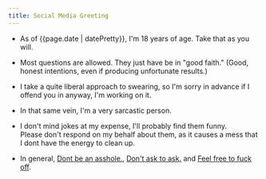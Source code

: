 ```yaml
---
title: Social Media Greeting
---
```


- As of {{page.date | datePretty}}, I'm 18 years of age. Take that as you will.

- Most questions are allowed. They just have be in "good faith."
(Good, honest intentions, even if producing unfortunate results.)

- I take a quite liberal approach to swearing, so I'm sorry in advance if I offend you in anyway, I'm working on it.

- In that same vein, I'm a very sarcastic person.

- I don't mind jokes at my expense, I'll probably find them funny. <br>
Please don't respond on my behalf about them, as it causes a mess that I dont have the energy to clean up.

- In general, [Dont be an asshole.](https://asshole.fyi), [Don't ask to ask.](https://dontasktoask.com) and [Feel free to fuck off](https://fftfo.laker.tech).
